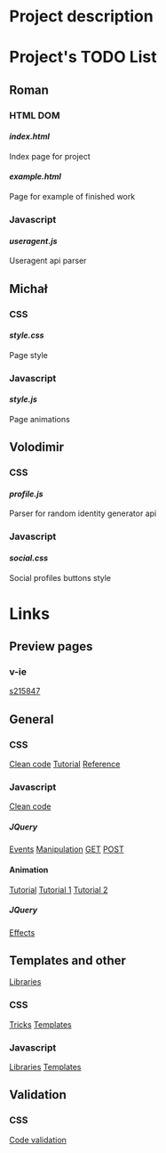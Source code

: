 # Project description

# Project's TODO List
## Roman
### HTML DOM
#### *_index.html_*
Index page for project

#### *_example.html_*
Page for example of finished work

### Javascript
#### *_useragent.js_*
Useragent api parser 

## Michał
### CSS
#### *_style.css_*
Page style

### Javascript
#### *_style.js_*
Page animations

## Volodimir
### CSS
#### *_profile.js_*
Parser for random identity generator api

### Javascript
#### *_social.css_*
Social profiles buttons style

# Links
## Preview pages
### v-ie
[s215847](http://v-ie.uek.krakow.pl/~s215847/project/)

## General
### CSS
[Clean code](https://www.10bestdesign.com/dirtymarkup/css/)
[Tutorial](https://www.w3schools.com/Css/)
[Reference](https://www.w3schools.com/cssref/)

### Javascript
[Clean code](https://github.com/ryanmcdermott/clean-code-javascript)

##### JQuery
[Events](https://api.jquery.com/category/events/)
[Manipulation](https://api.jquery.com/category/manipulation/)
[GET](https://api.jquery.com/jQuery.get/)
[POST](https://api.jquery.com/jQuery.post)

#### Animation
[Tutorial](https://www.w3schools.com/js/js_htmldom_animate.asp)
[Tutorial 1](https://javascript.info/js-animation)
[Tutorial 2](https://www.tutorialspoint.com/javascript/javascript_animation.htm)

##### JQuery
[Effects](https://api.jquery.com/category/effects/)

## Templates and other
[Libraries](https://graygrids.com/best-css-javascript-animation-libraries/)

### CSS
[Tricks](https://css-tricks.com/)
[Templates](https://templated.co/)

### Javascript
[Libraries](https://blog.bitsrc.io/11-javascript-animation-libraries-for-2018-9d7ac93a2c59)
[Templates](https://www.templatemonster.com/blog/full-javascript-animated-website-templates/)

## Validation
### CSS
[Code validation](https://jigsaw.w3.org/css-validator/)